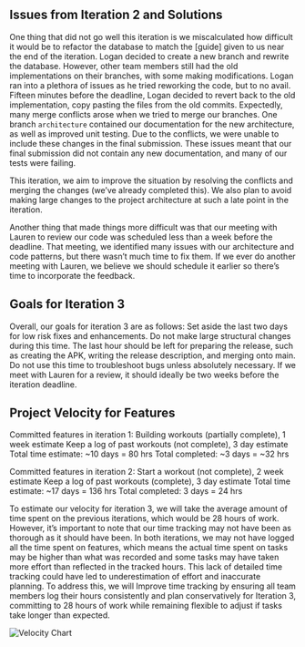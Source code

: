 ## Issues from Iteration 2 and Solutions

One thing that did not go well this iteration is we miscalculated how difficult it would be to refactor the database to match the [guide] given to us near the end of the iteration. Logan decided to create a new branch and rewrite the database. However, other team members still had the old implementations on their branches, with some making modifications. Logan ran into a plethora of issues as he tried reworking the code, but to no avail. Fifteen minutes before the deadline, Logan decided to revert back to the old implementation, copy pasting the files from the old commits. Expectedly, many merge conflicts arose when we tried to merge our branches. One branch `architecture` contained our documentation for the new architecture, as well as improved unit testing. Due to the conflicts, we were unable to include these changes in the final submission. These issues meant that our final submission did not contain any new documentation, and many of our tests were failing.

This iteration, we aim to improve the situation by resolving the conflicts and merging the changes (we’ve already completed this). We also plan to avoid making large changes to the project architecture at such a late point in the iteration.

Another thing that made things more difficult was that our meeting with Lauren to review our code was scheduled less than a week before the deadline. That meeting, we identified many issues with our architecture and code patterns, but there wasn’t much time to fix them. If we ever do another meeting with Lauren, we believe we should schedule it earlier so there’s time to incorporate the feedback.

## Goals for Iteration 3

Overall, our goals for iteration 3 are as follows:
Set aside the last two days for low risk fixes and enhancements. Do not make large structural changes during this time.
The last hour should be left for preparing the release, such as creating the APK, writing the release description, and merging onto main. Do not use this time to troubleshoot bugs unless absolutely necessary.
If we meet with Lauren for a review, it should ideally be two weeks before the iteration deadline.

## Project Velocity for Features

Committed features in iteration 1:
Building workouts (partially complete), 1 week estimate
Keep a log of past workouts (not complete), 3 day estimate
Total time estimate: ~10 days = 80 hrs Total completed: ~3 days = ~32 hrs 

Committed features in iteration 2:
Start a workout (not complete), 2 week estimate
Keep a log of past workouts (complete), 3 day estimate
Total time estimate: ~17 days = 136 hrs Total completed: 3 days = 24 hrs

To estimate our velocity for iteration 3, we will take the average amount of time spent on the previous iterations, which would be 28 hours of work. However, it’s important to note that our time tracking may not have been as thorough as it should have been. In both iterations, we may not have logged all the time spent on features, which means the actual time spent on tasks may be higher than what was recorded and some tasks may have taken more effort than reflected in the tracked hours. This lack of detailed time tracking could have led to underestimation of effort and inaccurate planning. To address this, we will Improve time tracking by ensuring all team members log their hours consistently and plan conservatively for Iteration 3, committing to 28 hours of work while remaining flexible to adjust if tasks take longer than expected. 

![Velocity Chart](docs/Project_Velocity.png)

